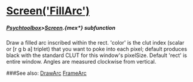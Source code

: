 # [Screen('FillArc')](Screen-FillArc) 
##### [Psychtoolbox](Psychtoolbox)>[Screen](Screen).{mex*} subfunction


Draw a filled arc inscribed within the rect. 'color' is the clut index (scalar  
or [r g b a] triplet) that you want to poke into each pixel; default produces  
black with the standard CLUT for this window's pixelSize. Default 'rect' is  
entire window. Angles are measured clockwise from vertical.  


###See also:
[DrawArc](Screen-DrawArc) [FrameArc](Screen-FrameArc)
